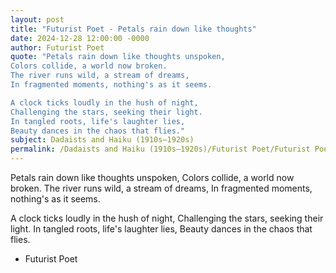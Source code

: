 ```yaml
---
layout: post
title: "Futurist Poet - Petals rain down like thoughts"
date: 2024-12-28 12:00:00 -0000
author: Futurist Poet
quote: "Petals rain down like thoughts unspoken,
Colors collide, a world now broken.
The river runs wild, a stream of dreams,
In fragmented moments, nothing's as it seems.

A clock ticks loudly in the hush of night,
Challenging the stars, seeking their light.
In tangled roots, life's laughter lies,
Beauty dances in the chaos that flies."
subject: Dadaists and Haiku (1910s–1920s)
permalink: /Dadaists and Haiku (1910s–1920s)/Futurist Poet/Futurist Poet - Petals rain down like thoughts
---
```


Petals rain down like thoughts unspoken,
Colors collide, a world now broken.
The river runs wild, a stream of dreams,
In fragmented moments, nothing's as it seems.

A clock ticks loudly in the hush of night,
Challenging the stars, seeking their light.
In tangled roots, life's laughter lies,
Beauty dances in the chaos that flies.

- Futurist Poet

